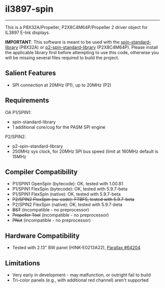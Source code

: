 # il3897-spin 
-------------

This is a P8X32A/Propeller, P2X8C4M64P/Propeller 2 driver object for IL3897 E-Ink displays.

**IMPORTANT**: This software is meant to be used with the [spin-standard-library](https://github.com/avsa242/spin-standard-library) (P8X32A) or [p2-spin-standard-library](https://github.com/avsa242/p2-spin-standard-library) (P2X8C4M64P). Please install the applicable library first before attempting to use this code, otherwise you will be missing several files required to build the project.

## Salient Features

* SPI connection at 20MHz (P1), up to 20MHz (P2)

## Requirements
OA
P1/SPIN1:
* spin-standard-library
* 1 additional core/cog for the PASM SPI engine

P2/SPIN2:
* p2-spin-standard-library
* 250MHz sys clock, for 20MHz SPI bus speed (limit at 160MHz default is 15MHz

## Compiler Compatibility

* P1/SPIN1 OpenSpin (bytecode): OK, tested with 1.00.81
* P1/SPIN1 FlexSpin (bytecode): OK, tested with 5.9.7-beta
* P1/SPIN1 FlexSpin (native): OK, tested with 5.9.7-beta
* ~~P2/SPIN2 FlexSpin (nu-code): FTBFS, tested with 5.9.7-beta~~
* P2/SPIN2 FlexSpin (native): OK, tested with 5.9.7-beta
* ~~BST~~ (incompatible - no preprocessor)
* ~~Propeller Tool~~ (incompatible - no preprocessor)
* ~~PNut~~ (incompatible - no preprocessor)

## Hardware Compatibility

* Tested with 2.13" BW panel (HINK-E0213A22), [Parallax #64204](https://www.parallax.com/product/eink-click-e-paper-bundle-2/)

## Limitations

* Very early in development - may malfunction, or outright fail to build
* Tri-color panels (e.g., with additional red channel) aren't supported

